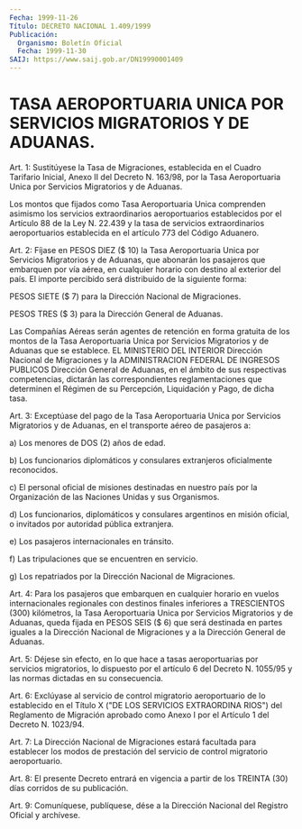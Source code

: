 ```yaml
---
Fecha: 1999-11-26
Título: DECRETO NACIONAL 1.409/1999
Publicación:
  Organismo: Boletín Oficial
  Fecha: 1999-11-30
SAIJ: https://www.saij.gob.ar/DN19990001409
---
```

# TASA AEROPORTUARIA UNICA POR SERVICIOS MIGRATORIOS Y DE ADUANAS.

<a id="1"></a>
Art. 1: Sustitúyese la Tasa de Migraciones, establecida en el Cuadro Tarifario Inicial, Anexo II  del  Decreto  N. 163/98, por la Tasa  Aeroportuaria  Unica  por Servicios Migratorios y de  Aduanas.

Los  montos que fijados como Tasa  Aeroportuaria  Unica  comprenden asimismo los servicios extraordinarios aeroportuarios establecidos por el Artículo  88  de  la  Ley N. 22.439 y la tasa de servicios extraordinarios aeroportuarios establecida  en  el artículo 773 del Código Aduanero.

<a id="2"></a>
Art.  2: Fíjase en PESOS DIEZ ($ 10) la Tasa Aeroportuaria Unica por Servicios  Migratorios y de Aduanas, que abonarán los pasajeros que embarquen por vía aérea, en cualquier horario con destino al exterior del país.  El  importe  percibido  será  distribuido de la siguiente forma:

PESOS SIETE ($ 7) para la Dirección Nacional de Migraciones.

PESOS  TRES  ($  3)  para  la  Dirección General  de  Aduanas.

Las Compañías Aéreas serán agentes de retención en  forma gratuita de  los  montos  de  la  Tasa  Aeroportuaria  Unica  por  Servicios Migratorios  y  de  Aduanas  que  se  establece.  EL MINISTERIO DEL INTERIOR    Dirección  Nacional de Migraciones y la ADMINISTRACION FEDERAL DE INGRESOS PUBLICOS   Dirección General de Aduanas, en el ámbito de sus respectivas competencias, dictarán las correspondientes reglamentaciones  que  determinen el Régimen de su Percepción, Liquidación y Pago, de dicha tasa.

<a id="3"></a>
Art.  3:  Exceptúase del pago de la Tasa Aeroportuaria  Unica  por Servicios  Migratorios  y  de  Aduanas,  en  el transporte aéreo de pasajeros a:

a) Los menores de DOS (2) años de edad.

b) Los  funcionarios  diplomáticos  y  consulares    extranjeros oficialmente reconocidos.

c) El personal  oficial  de misiones destinadas en nuestro país por la  Organización  de  las  Naciones  Unidas  y  sus  Organismos.

d) Los funcionarios, diplomáticos y consulares argentinos en misión oficial,   o  invitados  por  autoridad  pública    extranjera.

e) Los pasajeros internacionales en tránsito.

f) Las tripulaciones que se encuentren en servicio.

g) Los repatriados por la Dirección  Nacional  de  Migraciones.

<a id="4"></a>
Art. 4: Para los pasajeros  que  embarquen en cualquier horario en vuelos internacionales regionales  con destinos finales inferiores a TRESCIENTOS (300) kilómetros, la Tasa  Aeroportuaria  Unica  por Servicios  Migratorios  y de Aduanas, queda fijada en PESOS SEIS ($ 6) que será destinada en partes iguales a la Dirección Nacional de Migraciones y a la Dirección General de Aduanas.

<a id="5"></a>
Art. 5: Déjese sin efecto,  en  lo que hace a tasas aeroportuarias por  servicios migratorios, lo dispuesto  por  el  artículo  6  del Decreto  N. 1055/95  y  las  normas  dictadas  en su consecuencia.

<a id="6"></a>
Art. 6: Exclúyase al servicio de control migratorio aeroportuario de  lo  establecido en el Título X ("DE LOS SERVICIOS  EXTRAORDINA RIOS") del  Reglamento  de  Migración  aprobado como Anexo I por el Artículo 1 del Decreto N. 1023/94.

<a id="7"></a>
Art.  7: La Dirección Nacional de Migraciones  estará  facultada para establecer  los  modos  de  prestación del servicio de control migratorio aeroportuario.

<a id="8"></a>
Art. 8: El presente Decreto entrará  en  vigencia a partir de los TREINTA (30) días corridos de su publicación.

<a id="9"></a>
Art. 9: Comuníquese, publíquese, dése a la Dirección Nacional del Registro Oficial y archívese.
